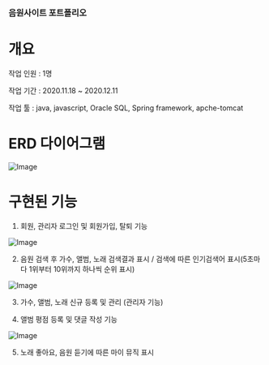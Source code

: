 ### 음원사이트 포트폴리오

# 개요

작업 인원 : 1명

작업 기간 : 2020.11.18 ~ 2020.12.11

작업 툴 : java, javascript, Oracle SQL, Spring framework, apche-tomcat

# ERD 다이어그램
![Image](https://github.com/user-attachments/assets/7908722d-c88b-4d05-a44c-0760e5801dae)

# 구현된 기능

1. 회원, 관리자 로그인 및 회원가입, 탈퇴 기능

![Image](https://github.com/user-attachments/assets/ac4e985f-4b39-40e7-a042-64ed8f610739)

2. 음원 검색 후 가수, 앨범, 노래 검색결과 표시 / 검색에 따른 인기검색어 표시(5초마다 1위부터 10위까지 하나씩 순위 표시)

![Image](https://github.com/user-attachments/assets/c545e1f1-535a-4dcc-bf4f-366906a36c3d)

3. 가수, 앨범, 노래 신규 등록 및 관리 (관리자 기능)

4. 앨범 평점 등록 및 댓글 작성 기능

![Image](https://github.com/user-attachments/assets/6ad5596c-5b2f-4ba9-817a-cf6ca1564eaa)

5. 노래 좋아요, 음원 듣기에 따른 마이 뮤직 표시

